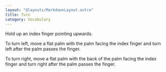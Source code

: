 ```yaml
---
layout: "@layouts/MarkdownLayout.astro"
title: Turn
category: Vocabulary
---
```


Hold up an index finger pointing upwards.

To turn left, move a flat palm with the palm facing the index finger
and turn left after the palm passes the finger.

To turn right,
move a flat palm with the back of the palm facing the index finger
and turn right after the palm passes the finger.
